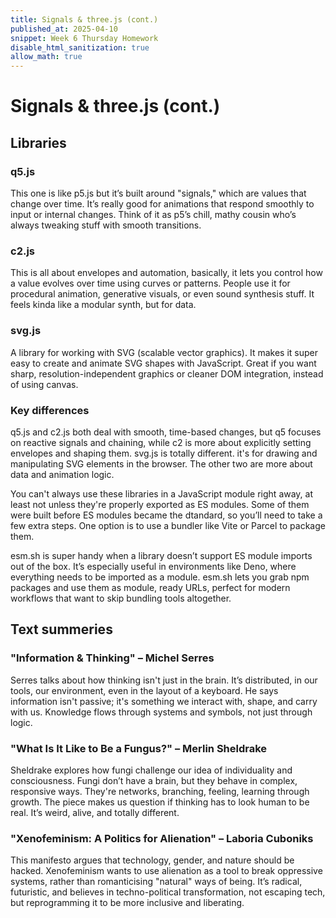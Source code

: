 ```yaml
---
title: Signals & three.js (cont.)
published_at: 2025-04-10
snippet: Week 6 Thursday Homework
disable_html_sanitization: true
allow_math: true
---
```


# Signals & three.js (cont.)

## Libraries

### q5.js

This one is like p5.js but it’s built around "signals," which are values that change over time. It’s really good for animations that respond smoothly to input or internal changes. Think of it as p5’s chill, mathy cousin who’s always tweaking stuff with smooth transitions.

### c2.js

This is all about envelopes and automation, basically, it lets you control how a value evolves over time using curves or patterns. People use it for procedural animation, generative visuals, or even sound synthesis stuff. It feels kinda like a modular synth, but for data.

### svg.js

A library for working with SVG (scalable vector graphics). It makes it super easy to create and animate SVG shapes with JavaScript. Great if you want sharp, resolution-independent graphics or cleaner DOM integration, instead of using canvas.

### Key differences

q5.js and c2.js both deal with smooth, time-based changes, but q5 focuses on reactive signals and chaining, while c2 is more about explicitly setting envelopes and shaping them. svg.js is totally different. it's for drawing and manipulating SVG elements in the browser. The other two are more about data and animation logic.

You can't always use these libraries in a JavaScript module right away, at least not unless they're properly exported as ES modules. Some of them were built before ES modules became the dtandard, so you’ll need to take a few extra steps. One option is to use a bundler like Vite or Parcel to package them.

esm.sh is super handy when a library doesn’t support ES module imports out of the box. It’s especially useful in environments like Deno, where everything needs to be imported as a module. esm.sh lets you grab npm packages and use them as module, ready URLs, perfect for modern workflows that want to skip bundling tools altogether.

## Text summeries

### "Information & Thinking" – Michel Serres

Serres talks about how thinking isn't just in the brain. It’s distributed, in our tools, our environment, even in the layout of a keyboard. He says information isn't passive; it's something we interact with, shape, and carry with us. Knowledge flows through systems and symbols, not just through logic.

### "What Is It Like to Be a Fungus?" – Merlin Sheldrake

Sheldrake explores how fungi challenge our idea of individuality and consciousness. Fungi don’t have a brain, but they behave in complex, responsive ways. They're networks, branching, feeling, learning through growth. The piece makes us question if thinking has to look human to be real. It’s weird, alive, and totally different.

### "Xenofeminism: A Politics for Alienation" – Laboria Cuboniks

This manifesto argues that technology, gender, and nature should be hacked. Xenofeminism wants to use alienation as a tool to break oppressive systems, rather than romanticising "natural" ways of being. It’s radical, futuristic, and believes in techno-political transformation, not escaping tech, but reprogramming it to be more inclusive and liberating.
